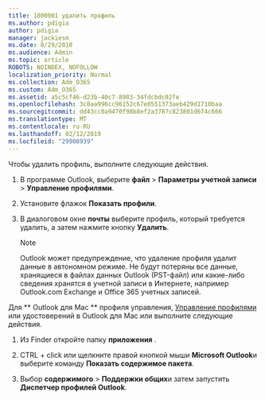 ```yaml
---
title: 1800001 удалить профиль
ms.author: pdigia
author: pdigia
manager: jackiesm
ms.date: 8/29/2018
ms.audience: Admin
ms.topic: article
ROBOTS: NOINDEX, NOFOLLOW
localization_priority: Normal
ms.collection: Adm_O365
ms.custom: Adm_O365
ms.assetid: a5c5cf46-d23b-40c7-8983-34fdcbdc02fe
ms.openlocfilehash: 3c8aa996cc96152c67e0551373aeb429d1710baa
ms.sourcegitcommit: dd43cc0a9470f98b8ef2a3787c823801d674c666
ms.translationtype: MT
ms.contentlocale: ru-RU
ms.lasthandoff: 02/12/2019
ms.locfileid: "29908939"
---
```

Чтобы удалить профиль, выполните следующие действия.
  
1. В программе Outlook, выберите **файл** \> **Параметры учетной записи** \> **Управление профилями**.
    
2. Установите флажок **Показать профили**.
    
3. В диалоговом окне **почты** выберите профиль, который требуется удалить, а затем нажмите кнопку **Удалить**.
    
    > [!NOTE]
    > Outlook может предупреждение, что удаление профиля удалит данные в автономном режиме. Не будут потеряны все данные, хранящиеся в файлах данных Outlook (PST-файл) или какие-либо сведения хранятся в учетной записи в Интернете, например Outlook.com Exchange и Office 365 учетных записей. 
  
Для ** Outlook для Mac ** профиля управления, [Управление профилями](https://support.office.com/article/fed2a955-74df-4a24-bef6-78a426958c4c.aspx) или удостоверений в Outlook для Mac или выполните следующие действия. 
  
1. Из Finder откройте папку **приложения** . 
    
2. CTRL + click или щелкните правой кнопкой мыши **Microsoft Outlook**и выберите команду **Показать содержимое пакета**.
    
3. Выбор **содержимого** \> **Поддержки общих**и затем запустить **Диспетчер профилей Outlook**.
    

